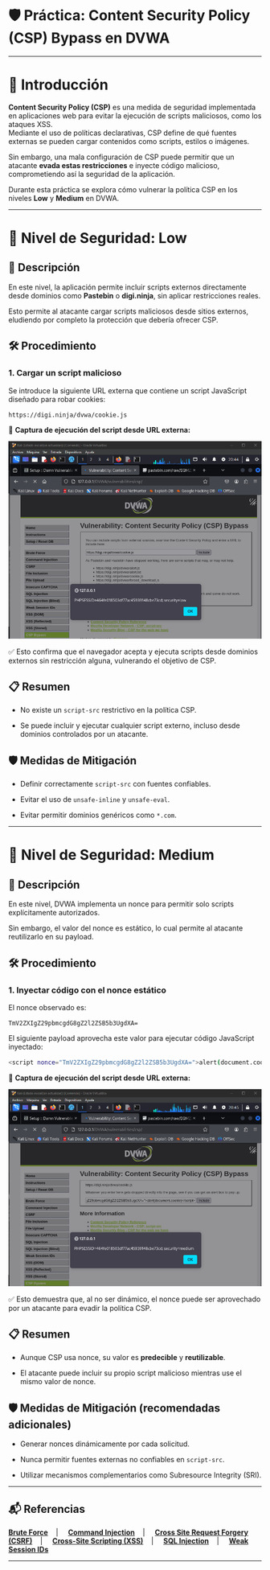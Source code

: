 # 🛡️ Práctica: Content Security Policy (CSP) Bypass en DVWA

---

# 📖 Introducción

**Content Security Policy (CSP)** es una medida de seguridad implementada en aplicaciones web para evitar la ejecución de scripts maliciosos, como los ataques XSS.  
Mediante el uso de políticas declarativas, CSP define de qué fuentes externas se pueden cargar contenidos como scripts, estilos o imágenes.

Sin embargo, una mala configuración de CSP puede permitir que un atacante **evada estas restricciones** e inyecte código malicioso, comprometiendo así la seguridad de la aplicación.

Durante esta práctica se explora cómo vulnerar la política CSP en los niveles **Low** y **Medium** en DVWA.

---

# 🔷 Nivel de Seguridad: Low

## 📌 Descripción

En este nivel, la aplicación permite incluir scripts externos directamente desde dominios como **Pastebin** o **digi.ninja**, sin aplicar restricciones reales.

Esto permite al atacante cargar scripts maliciosos desde sitios externos, eludiendo por completo la protección que debería ofrecer CSP.

## 🛠️ Procedimiento

### 1. Cargar un script malicioso

Se introduce la siguiente URL externa que contiene un script JavaScript diseñado para robar cookies:

```text
https://digi.ninja/dvwa/cookie.js
```

📸 **Captura de ejecución del script desde URL externa:**


![CSP_Bypass_low](https://github.com/XaviGimReu/PPS-10836126/blob/main/template-main/RA3/RA3_2/assets/Content_Security_Policy(CSP)_Bypass%20-%20low_1.png)

✅ Esto confirma que el navegador acepta y ejecuta scripts desde dominios externos sin restricción alguna, vulnerando el objetivo de CSP.


## 📋 Resumen

- No existe un `script-src` restrictivo en la política CSP.

- Se puede incluir y ejecutar cualquier script externo, incluso desde dominios controlados por un atacante.


## 🛡️ Medidas de Mitigación

- Definir correctamente `script-src` con fuentes confiables.

- Evitar el uso de `unsafe-inline` y `unsafe-eval`.

- Evitar permitir dominios genéricos como `*.com`.

---

# 🔶 Nivel de Seguridad: Medium

## 📌 Descripción

En este nivel, DVWA implementa un nonce para permitir solo scripts explícitamente autorizados.

Sin embargo, el valor del nonce es estático, lo cual permite al atacante reutilizarlo en su payload.


## 🛠️ Procedimiento

### 1. Inyectar código con el nonce estático

El nonce observado es:

```text
TmV2ZXIgZ29pbmcgdG8gZ2l2ZSB5b3UgdXA=
```

El siguiente payload aprovecha este valor para ejecutar código JavaScript inyectado:

```bash
<script nonce="TmV2ZXIgZ29pbmcgdG8gZ2l2ZSB5b3UgdXA=">alert(document.cookie)</script>
```

📸 **Captura de ejecución del script desde URL externa:**


![CSP_Bypass_med](https://github.com/XaviGimReu/PPS-10836126/blob/main/template-main/RA3/RA3_2/assets/Content_Security_Policy(CSP)_Bypass%20-%20med_1.png)

✅ Esto demuestra que, al no ser dinámico, el nonce puede ser aprovechado por un atacante para evadir la política CSP.


## 📋 Resumen

- Aunque CSP usa nonce, su valor es **predecible** y **reutilizable**.

- El atacante puede incluir su propio script malicioso mientras use el mismo valor de nonce.


## 🛡️ Medidas de Mitigación (recomendadas adicionales)

- Generar nonces dinámicamente por cada solicitud.

- Nunca permitir fuentes externas no confiables en `script-src`.

- Utilizar mecanismos complementarios como Subresource Integrity (SRI).


---

## 📬 Referencias

**[Brute Force](https://github.com/XaviGimReu/PPS-10836126/tree/main/template-main/RA3/RA3_2/Brute%20Force)**&nbsp;&nbsp;&nbsp; | &nbsp;&nbsp;&nbsp;
**[Command Injection](https://github.com/XaviGimReu/PPS-10836126/tree/main/template-main/RA3/RA3_2/Command%20Injection)**&nbsp;&nbsp;&nbsp; | &nbsp;&nbsp;&nbsp;
**[Cross Site Request Forgery (CSRF)](https://github.com/XaviGimReu/PPS-10836126/tree/main/template-main/RA3/RA3_2/Cross%20Site%20Request%20Forgery%20(CSRF))**&nbsp;&nbsp;&nbsp; | &nbsp;&nbsp;&nbsp;
**[Cross-Site Scripting (XSS)](https://github.com/XaviGimReu/PPS-10836126/tree/main/template-main/RA3/RA3_2/Cross-Site%20Scripting%20(XSS))**&nbsp;&nbsp;&nbsp; | &nbsp;&nbsp;&nbsp;
**[SQL Injection](https://github.com/XaviGimReu/PPS-10836126/tree/main/template-main/RA3/RA3_2/SQL%20Injection)**&nbsp;&nbsp;&nbsp; | &nbsp;&nbsp;&nbsp;
**[Weak Session IDs](https://github.com/XaviGimReu/PPS-10836126/tree/main/template-main/RA3/RA3_2/Weak%20Session%20IDs)**

---
